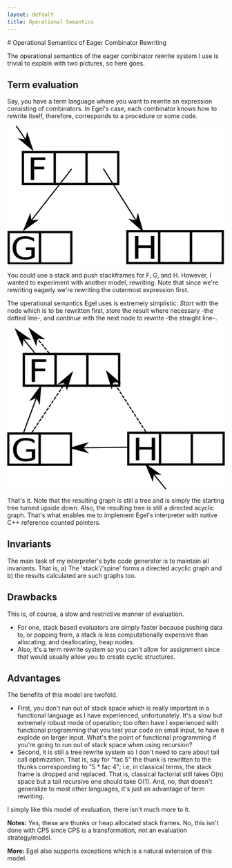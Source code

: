 ```yaml
---
layout: default
title: Operational Semantics
---
```

<html markdown="1">
<head>
<link rel="stylesheet" href="css/main.css">
</head>
<body markdown="1">
# Operational Semantics of Eager Combinator Rewriting

The operational semantics of the eager combinator rewrite system I use is trivial to explain with two pictures, so here goes.

## Term evaluation
Say, you have a term language where you want to rewrite an expression consisting of combinators. In Egel's case, each 
combinator knows how to rewrite itself, therefore, corresponds to a procedure or some code.

![A term](tree1.png)

You could use a stack and push stackframes for F, G, and H. However, I wanted to experiment with another model, rewriting. 
Note that since we're rewriting eagerly we're rewriting the outermost expression first.

The operational semantics Egel uses is extremely simplistic: *Start* with the node which is to be rewritten first, *store* 
the result where necessary -the dotted line-, and *continue* with the next node to rewrite -the straight line-.

![Term traversal](tree2.png)

That's it. Note that the resulting graph is still a tree and is simply the starting tree turned upside down. Also, the 
resulting tree is still a directed acyclic graph. That's what enables me to implement Egel's interpreter with native C++ 
reference counted pointers.

## Invariants

The main task of my interpreter's byte code generator is to maintain all invariants. That is, a) The 'stack'/'spine' forms a directed acyclic graph and b) the results calculated are such graphs too.

## Drawbacks

This is, of course, a slow and restrictive manner of evaluation.
+ For one, stack based evaluators are simply faster because pushing data to, or popping from, a stack is less 
  computationally expensive than allocating, and deallocating, heap nodes.
+ Also, it's a term rewrite system so you can't allow for assignment since that would usually allow you to 
  create cyclic structures.

## Advantages

The benefits of this model are twofold.

+ First, you don't run out of stack space which is really important in a functional language as I have experienced, 
  unfortunately. It's a slow but extremely robust mode of operation; too often have I experienced with functional 
  programming that you test your code on small input, to have it explode on larger input. What's the point of functional
  programming if you're going to run out of stack space when using recursion?
+ Second, it is still a tree rewrite system so I don't need to care about tail call optimization. That is, say for "fac 5"
  the thunk is rewritten to the thunks corresponding to "5 * fac 4"; i.e, in classical terms, the stack frame is dropped and
  replaced. That is, classical factorial still takes O(n) space but a tail recursive one should take O(1).
  And, no, that doesn't generalize to most other languages, it's just an advantage of term rewriting.

I simply like this model of evaluation, there isn't much more to it.

**Notes:** Yes, these are thunks or heap allocated stack frames. No, this isn't done with CPS since CPS is a transformation, 
not an evaluation strategy/model.

**More:** Egel also supports exceptions which is a natural extension of this model.
</body>
</html>
